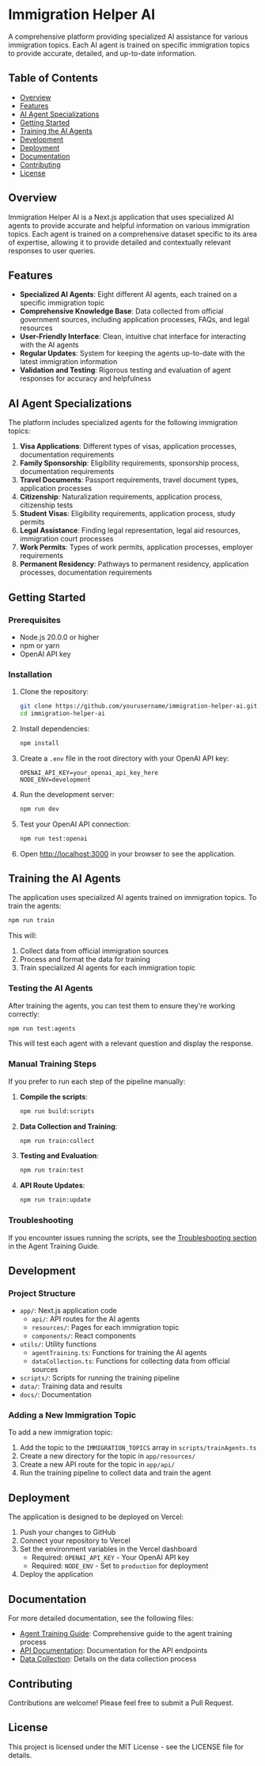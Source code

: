 # Immigration Helper AI

A comprehensive platform providing specialized AI assistance for various immigration topics. Each AI agent is trained on specific immigration topics to provide accurate, detailed, and up-to-date information.

## Table of Contents

- [Overview](#overview)
- [Features](#features)
- [AI Agent Specializations](#ai-agent-specializations)
- [Getting Started](#getting-started)
- [Training the AI Agents](#training-the-ai-agents)
- [Development](#development)
- [Deployment](#deployment)
- [Documentation](#documentation)
- [Contributing](#contributing)
- [License](#license)

## Overview

Immigration Helper AI is a Next.js application that uses specialized AI agents to provide accurate and helpful information on various immigration topics. Each agent is trained on a comprehensive dataset specific to its area of expertise, allowing it to provide detailed and contextually relevant responses to user queries.

## Features

- **Specialized AI Agents**: Eight different AI agents, each trained on a specific immigration topic
- **Comprehensive Knowledge Base**: Data collected from official government sources, including application processes, FAQs, and legal resources
- **User-Friendly Interface**: Clean, intuitive chat interface for interacting with the AI agents
- **Regular Updates**: System for keeping the agents up-to-date with the latest immigration information
- **Validation and Testing**: Rigorous testing and evaluation of agent responses for accuracy and helpfulness

## AI Agent Specializations

The platform includes specialized agents for the following immigration topics:

1. **Visa Applications**: Different types of visas, application processes, documentation requirements
2. **Family Sponsorship**: Eligibility requirements, sponsorship process, documentation requirements
3. **Travel Documents**: Passport requirements, travel document types, application processes
4. **Citizenship**: Naturalization requirements, application process, citizenship tests
5. **Student Visas**: Eligibility requirements, application process, study permits
6. **Legal Assistance**: Finding legal representation, legal aid resources, immigration court processes
7. **Work Permits**: Types of work permits, application processes, employer requirements
8. **Permanent Residency**: Pathways to permanent residency, application processes, documentation requirements

## Getting Started

### Prerequisites

- Node.js 20.0.0 or higher
- npm or yarn
- OpenAI API key

### Installation

1. Clone the repository:
   ```bash
   git clone https://github.com/yourusername/immigration-helper-ai.git
   cd immigration-helper-ai
   ```

2. Install dependencies:
   ```bash
   npm install
   ```

3. Create a `.env` file in the root directory with your OpenAI API key:
   ```
   OPENAI_API_KEY=your_openai_api_key_here
   NODE_ENV=development
   ```

4. Run the development server:
   ```bash
   npm run dev
   ```

5. Test your OpenAI API connection:
   ```bash
   npm run test:openai
   ```

6. Open [http://localhost:3000](http://localhost:3000) in your browser to see the application.

## Training the AI Agents

The application uses specialized AI agents trained on immigration topics. To train the agents:

```bash
npm run train
```

This will:
1. Collect data from official immigration sources
2. Process and format the data for training
3. Train specialized AI agents for each immigration topic

### Testing the AI Agents

After training the agents, you can test them to ensure they're working correctly:

```bash
npm run test:agents
```

This will test each agent with a relevant question and display the response.

### Manual Training Steps

If you prefer to run each step of the pipeline manually:

1. **Compile the scripts**:
   ```bash
   npm run build:scripts
   ```

2. **Data Collection and Training**:
   ```bash
   npm run train:collect
   ```

3. **Testing and Evaluation**:
   ```bash
   npm run train:test
   ```

4. **API Route Updates**:
   ```bash
   npm run train:update
   ```

### Troubleshooting

If you encounter issues running the scripts, see the [Troubleshooting section](docs/agent-training-guide.md#common-issues) in the Agent Training Guide.

## Development

### Project Structure

- `app/`: Next.js application code
  - `api/`: API routes for the AI agents
  - `resources/`: Pages for each immigration topic
  - `components/`: React components
- `utils/`: Utility functions
  - `agentTraining.ts`: Functions for training the AI agents
  - `dataCollection.ts`: Functions for collecting data from official sources
- `scripts/`: Scripts for running the training pipeline
- `data/`: Training data and results
- `docs/`: Documentation

### Adding a New Immigration Topic

To add a new immigration topic:

1. Add the topic to the `IMMIGRATION_TOPICS` array in `scripts/trainAgents.ts`
2. Create a new directory for the topic in `app/resources/`
3. Create a new API route for the topic in `app/api/`
4. Run the training pipeline to collect data and train the agent

## Deployment

The application is designed to be deployed on Vercel:

1. Push your changes to GitHub
2. Connect your repository to Vercel
3. Set the environment variables in the Vercel dashboard
   - Required: `OPENAI_API_KEY` - Your OpenAI API key
   - Required: `NODE_ENV` - Set to `production` for deployment
4. Deploy the application

## Documentation

For more detailed documentation, see the following files:

- [Agent Training Guide](docs/agent-training-guide.md): Comprehensive guide to the agent training process
- [API Documentation](docs/api-documentation.md): Documentation for the API endpoints
- [Data Collection](docs/data-collection.md): Details on the data collection process

## Contributing

Contributions are welcome! Please feel free to submit a Pull Request.

## License

This project is licensed under the MIT License - see the LICENSE file for details. 